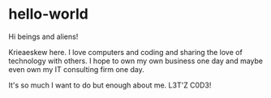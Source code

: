 # hello-world

Hi beings and aliens!

Krieaeskew here. I love computers and coding and sharing the love of technology with others. I hope to own my own business one day and maybe even own my IT consulting firm one day. 

It's so much I want to do but enough about me. 
L3T'Z C0D3!
